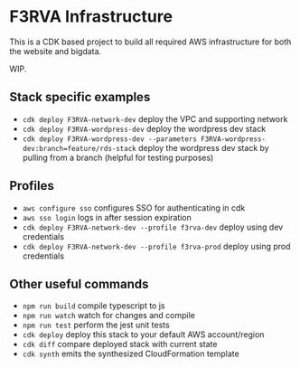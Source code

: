 # F3RVA Infrastructure

This is a CDK based project to build all required AWS infrastructure for both the website and bigdata.

WIP.

## Stack specific examples

* `cdk deploy F3RVA-network-dev`                                                              deploy the VPC and supporting network
* `cdk deploy F3RVA-wordpress-dev`                                                            deploy the wordpress dev stack
* `cdk deploy F3RVA-wordpress-dev --parameters F3RVA-wordpress-dev:branch=feature/rds-stack`  deploy the wordpress dev stack by pulling from a branch (helpful for testing purposes)

## Profiles
* `aws configure sso`                                 configures SSO for authenticating in cdk
* `aws sso login`                                     logs in after session expiration
* `cdk deploy F3RVA-network-dev --profile f3rva-dev`  deploy using dev credentials
* `cdk deploy F3RVA-network-dev --profile f3rva-prod` deploy using prod credentials

## Other useful commands

* `npm run build`   compile typescript to js
* `npm run watch`   watch for changes and compile
* `npm run test`    perform the jest unit tests
* `cdk deploy`      deploy this stack to your default AWS account/region
* `cdk diff`        compare deployed stack with current state
* `cdk synth`       emits the synthesized CloudFormation template

